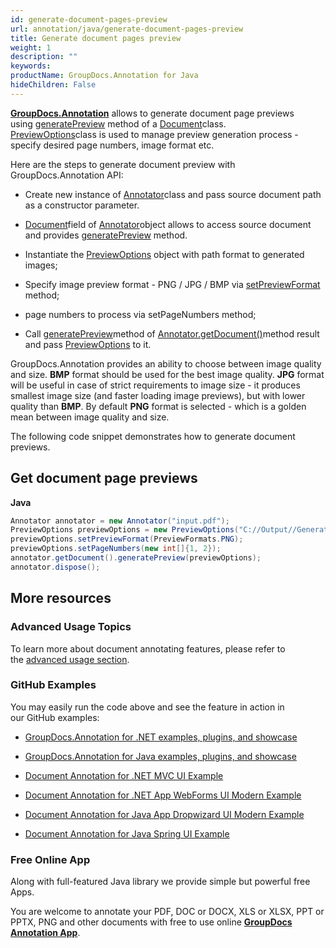 ```yaml
---
id: generate-document-pages-preview
url: annotation/java/generate-document-pages-preview
title: Generate document pages preview
weight: 1
description: ""
keywords: 
productName: GroupDocs.Annotation for Java
hideChildren: False
---
```

**[GroupDocs.Annotation](https://products.groupdocs.com/annotation/java)** allows to generate document page previews using [generatePreview](https://apireference.groupdocs.com/java/annotation/com.groupdocs.annotation/Document#generatePreview(com.groupdocs.annotation.options.pagepreview.PreviewOptions)) method of a [Document](https://apireference.groupdocs.com/java/annotation/com.groupdocs.annotation/Document)class.  
[PreviewOptions](https://apireference.groupdocs.com/java/annotation/com.groupdocs.annotation.options.pagepreview/PreviewOptions)class is used to manage preview generation process - specify desired page numbers, image format etc.

Here are the steps to generate document preview with GroupDocs.Annotation API:

*   Create new instance of [Annotator](https://apireference.groupdocs.com/java/annotation/com.groupdocs.annotation/Annotator)class and pass source document path as a constructor parameter.
    
*   [Document](https://apireference.groupdocs.com/java/annotation/com.groupdocs.annotation/Document)field of [Annotator](https://apireference.groupdocs.com/java/annotation/com.groupdocs.annotation/Annotator)object allows to access source document and provides [generatePreview](https://apireference.groupdocs.com/java/annotation/com.groupdocs.annotation/Document#generatePreview(com.groupdocs.annotation.options.pagepreview.PreviewOptions)) method. 
    
*   Instantiate the [PreviewOptions](https://apireference.groupdocs.com/java/annotation/com.groupdocs.annotation.options.pagepreview/PreviewOptions) object with path format to generated images;
    
*   Specify image preview format - PNG / JPG / BMP via [setPreviewFormat](https://apireference.groupdocs.com/java/annotation/com.groupdocs.annotation.options.pagepreview/PreviewOptions#setPreviewFormat(int)) method; 
    
*   page numbers to process via setPageNumbers method;
*   Call [generatePreview](https://apireference.groupdocs.com/java/annotation/com.groupdocs.annotation/Document#generatePreview(com.groupdocs.annotation.options.pagepreview.PreviewOptions))method of [Annotator.getDocument()](https://apireference.groupdocs.com/java/annotation/com.groupdocs.annotation/Annotator#getDocument())method result and pass [PreviewOptions](https://apireference.groupdocs.com/java/annotation/com.groupdocs.annotation.options.pagepreview/PreviewOptions) to it. 
    

  

GroupDocs.Annotation provides an ability to choose between image quality and size. **BMP** format should be used for the best image quality. **JPG** format will be useful in case of strict requirements to image size - it produces smallest image size (and faster loading image previews), but with lower quality than **BMP**. By default **PNG** format is selected - which is a golden mean between image quality and size.

The following code snippet demonstrates how to generate document previews.

## Get document page previews 

**Java**

```csharp
Annotator annotator = new Annotator("input.pdf");
PreviewOptions previewOptions = new PreviewOptions("C://Output//GenerateDocumentPagesPreview_{0}.png");
previewOptions.setPreviewFormat(PreviewFormats.PNG);
previewOptions.setPageNumbers(new int[]{1, 2});
annotator.getDocument().generatePreview(previewOptions);
annotator.dispose();
```

## More resources

### Advanced Usage Topics

To learn more about document annotating features, please refer to the [advanced usage section](Advanced%2Busage.html).

### GitHub Examples

You may easily run the code above and see the feature in action in our GitHub examples:

*   [GroupDocs.Annotation for .NET examples, plugins, and showcase](https://github.com/groupdocs-annotation/GroupDocs.Annotation-for-.NET)
    
*   [GroupDocs.Annotation for Java examples, plugins, and showcase](https://github.com/groupdocs-annotation/GroupDocs.Annotation-for-Java)
    
*   [Document Annotation for .NET MVC UI Example](https://github.com/groupdocs-annotation/GroupDocs.Annotation-for-.NET-MVC) 
    
*   [Document Annotation for .NET App WebForms UI Modern Example](https://github.com/groupdocs-annotation/GroupDocs.Annotation-for-.NET-WebForms)
    
*   [Document Annotation for Java App Dropwizard UI Modern Example](https://github.com/groupdocs-annotation/GroupDocs.Annotation-for-Java-Dropwizard)
    
*   [Document Annotation for Java Spring UI Example](https://github.com/groupdocs-annotation/GroupDocs.Annotation-for-Java-Spring)
    

### Free Online App

Along with full-featured Java library we provide simple but powerful free Apps.

You are welcome to annotate your PDF, DOC or DOCX, XLS or XLSX, PPT or PPTX, PNG and other documents with free to use online **[GroupDocs Annotation App](https://products.groupdocs.app/annotation)**.
